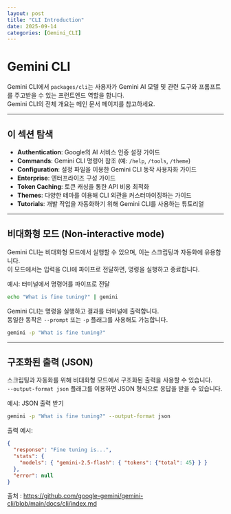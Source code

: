 ```yaml
---
layout: post
title: "CLI Introduction"
date: 2025-09-14
categories: [Gemini_CLI]
---
```


# Gemini CLI
Gemini CLI에서 `packages/cli`는 사용자가 Gemini AI 모델 및 관련 도구와 프롬프트를 주고받을 수 있는 프런트엔드 역할을 합니다.  
Gemini CLI의 전체 개요는 메인 문서 페이지를 참고하세요.

---

## 이 섹션 탐색
- **Authentication**: Google의 AI 서비스 인증 설정 가이드  
- **Commands**: Gemini CLI 명령어 참조 (예: `/help`, `/tools`, `/theme`)  
- **Configuration**: 설정 파일을 이용한 Gemini CLI 동작 사용자화 가이드  
- **Enterprise**: 엔터프라이즈 구성 가이드  
- **Token Caching**: 토큰 캐싱을 통한 API 비용 최적화  
- **Themes**: 다양한 테마를 이용해 CLI 외관을 커스터마이징하는 가이드  
- **Tutorials**: 개발 작업을 자동화하기 위해 Gemini CLI를 사용하는 튜토리얼  

---

## 비대화형 모드 (Non-interactive mode)
Gemini CLI는 비대화형 모드에서 실행할 수 있으며, 이는 스크립팅과 자동화에 유용합니다.  
이 모드에서는 입력을 CLI에 파이프로 전달하면, 명령을 실행하고 종료합니다.

예시: 터미널에서 명령어를 파이프로 전달  
```bash
echo "What is fine tuning?" | gemini
```

Gemini CLI는 명령을 실행하고 결과를 터미널에 출력합니다.  
동일한 동작은 `--prompt` 또는 `-p` 플래그를 사용해도 가능합니다.  

```bash
gemini -p "What is fine tuning?"
```

---

## 구조화된 출력 (JSON)
스크립팅과 자동화를 위해 비대화형 모드에서 구조화된 출력을 사용할 수 있습니다.  
`--output-format json` 플래그를 이용하면 JSON 형식으로 응답을 받을 수 있습니다.

예시: JSON 출력 받기  
```bash
gemini -p "What is fine tuning?" --output-format json
```

출력 예시:
```json
{
  "response": "Fine tuning is...",
  "stats": {
    "models": { "gemini-2.5-flash": { "tokens": {"total": 45} } }
  },
  "error": null
}
```

출처 : https://github.com/google-gemini/gemini-cli/blob/main/docs/cli/index.md
